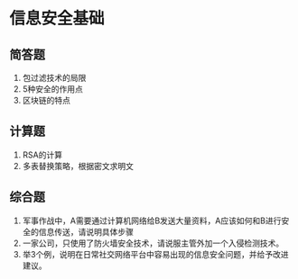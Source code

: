 # 信息安全基础

## 简答题

1. 包过滤技术的局限
2. 5种安全的作用点
3. 区块链的特点

## 计算题

1. RSA的计算
2. 多表替换策略，根据密文求明文

## 综合题

1. 军事作战中，A需要通过计算机网络给B发送大量资料，A应该如何和B进行安全的信息传送，请说明具体步骤
2. 一家公司，只使用了防火墙安全技术，请说服主管外加一个入侵检测技术。
3. 举3个例，说明在日常社交网络平台中容易出现的信息安全问题，并给予改进建议。
